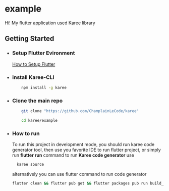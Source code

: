 # example

Hi! My flutter application used Karee library

## Getting Started


- ### Setup Flutter Evironment
    [How to Setup Flutter](https://flutter.dev)

- ### install Karee-CLI
  ```bash
      npm install -g karee
  ```
- ### Clone the main repo
    ```bash
        git clone "https://github.com/ChamplainLeCode/karee"
        
        cd karee/example
    ```
- ### How to run

  To run this project in development mode, you should run karee code generator tool, then use you favorite IDE to run flutter project, or simply run **flutter run** command
  to run **Karee code generator** use 
    ```bash
      karee source
    ```

  alternatively you can use flutter command to run code generator
    ```bash
    flutter clean && flutter pub get && flutter packages pub run build_runner watch --delete-conflicting-outputs
    ```
